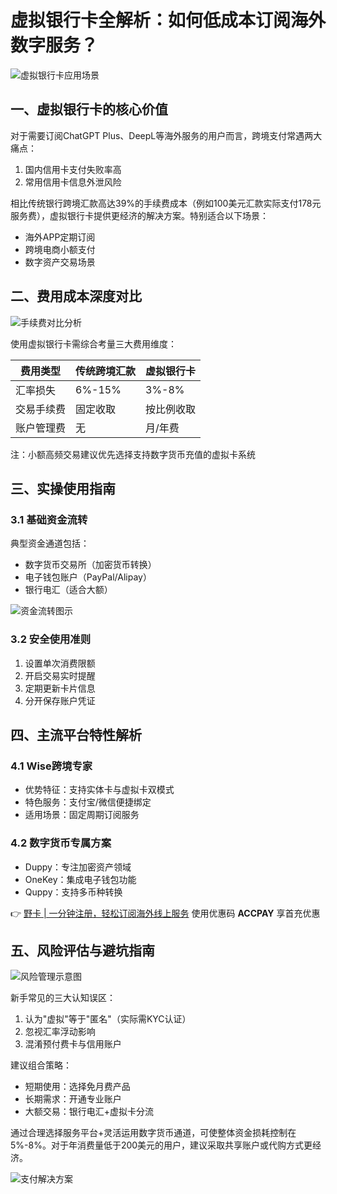 # 虚拟银行卡全解析：如何低成本订阅海外数字服务？

![虚拟银行卡应用场景](https://bbtdd.com/wp-content/uploads/img/853970831.webp)

## 一、虚拟银行卡的核心价值
对于需要订阅ChatGPT Plus、DeepL等海外服务的用户而言，跨境支付常遇两大痛点：
1. 国内信用卡支付失败率高
2. 常用信用卡信息外泄风险

相比传统银行跨境汇款高达39%的手续费成本（例如100美元汇款实际支付178元服务费），虚拟银行卡提供更经济的解决方案。特别适合以下场景：
- 海外APP定期订阅
- 跨境电商小额支付
- 数字资产交易场景

## 二、费用成本深度对比
![手续费对比分析](https://bbtdd.com/wp-content/uploads/img/3581479758948.webp)

使用虚拟银行卡需综合考量三大费用维度：

| 费用类型        | 传统跨境汇款 | 虚拟银行卡 |
|----------------|-------------|-----------|
| 汇率损失        | 6%-15%      | 3%-8%     |
| 交易手续费      | 固定收取     | 按比例收取 |
| 账户管理费      | 无          | 月/年费   |

注：小额高频交易建议优先选择支持数字货币充值的虚拟卡系统

## 三、实操使用指南
### 3.1 基础资金流转
典型资金通道包括：
- 数字货币交易所（加密货币转换）
- 电子钱包账户（PayPal/Alipay）
- 银行电汇（适合大额）

![资金流转图示](https://bbtdd.com/wp-content/uploads/img/980012660584.webp)

### 3.2 安全使用准则
1. 设置单次消费限额
2. 开启交易实时提醒
3. 定期更新卡片信息
4. 分开保存账户凭证

## 四、主流平台特性解析
### 4.1 Wise跨境专家
- 优势特征：支持实体卡与虚拟卡双模式
- 特色服务：支付宝/微信便捷绑定
- 适用场景：固定周期订阅服务

### 4.2 数字货币专属方案
- Duppy：专注加密资产领域
- OneKey：集成电子钱包功能
- Quppy：支持多币种转换

👉 [野卡 | 一分钟注册，轻松订阅海外线上服务](https://bbtdd.com/yeka) 使用优惠码 **ACCPAY** 享首充优惠

## 五、风险评估与避坑指南
![风险管理示意图](https://bbtdd.com/wp-content/uploads/img/227909742822.webp)

新手常见的三大认知误区：
1. 认为"虚拟"等于"匿名"（实际需KYC认证）
2. 忽视汇率浮动影响
3. 混淆预付费卡与信用账户

建议组合策略：
- 短期使用：选择免月费产品
- 长期需求：开通专业账户
- 大额交易：银行电汇+虚拟卡分流

通过合理选择服务平台+灵活运用数字货币通道，可使整体资金损耗控制在5%-8%。对于年消费量低于200美元的用户，建议采取共享账户或代购方式更经济。

![支付解决方案](https://bbtdd.com/wp-content/uploads/img/2924460547868.webp)